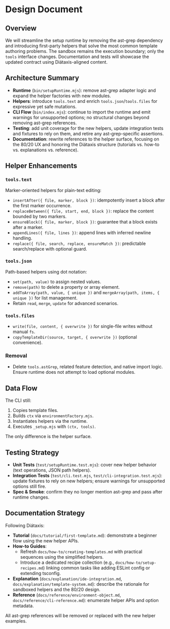 # Design Document

## Overview
We will streamline the setup runtime by removing the ast-grep dependency and introducing first-party helpers that solve the most common template authoring problems. The sandbox remains the execution boundary; only the `tools` interface changes. Documentation and tests will showcase the updated contract using Diátaxis-aligned content.

## Architecture Summary
- **Runtime** (`bin/setupRuntime.mjs`): remove ast-grep adapter logic and expand the helper factories with new modules.
- **Helpers**: introduce `tools.text` and enrich `tools.json`/`tools.files` for expressive yet safe mutations.
- **CLI Flow** (`bin/index.mjs`): continue to import the runtime and emit warnings for unsupported options; no structural changes beyond removing ast-grep references.
- **Testing**: add unit coverage for the new helpers, update integration tests and fixtures to rely on them, and retire any ast-grep-specific assertions.
- **Documentation**: rewrite references to the helper surface, focusing on the 80/20 UX and honoring the Diátaxis structure (tutorials vs. how-to vs. explanations vs. reference).

## Helper Enhancements
### `tools.text`
Marker-oriented helpers for plain-text editing:
- `insertAfter({ file, marker, block })`: idempotently insert a block after the first marker occurrence.
- `replaceBetween({ file, start, end, block })`: replace the content bounded by two markers.
- `ensureBlock({ file, marker, block })`: guarantee that a block exists after a marker.
- `appendLines({ file, lines })`: append lines with inferred newline handling.
- `replace({ file, search, replace, ensureMatch })`: predictable search/replace with optional guard.

### `tools.json`
Path-based helpers using dot notation:
- `set(path, value)` to assign nested values.
- `remove(path)` to delete a property or array element.
- `addToArray(path, value, { unique })` and `mergeArray(path, items, { unique })` for list management.
- Retain `read`, `merge`, `update` for advanced scenarios.

### `tools.files`
- `write(file, content, { overwrite })` for single-file writes without manual `fs`.
- `copyTemplateDir(source, target, { overwrite })` (optional convenience).

### Removal
- Delete `tools.astGrep`, related feature detection, and native import logic. Ensure runtime does not attempt to load optional modules.

## Data Flow
The CLI still:
1. Copies template files.
2. Builds `ctx` via `environmentFactory.mjs`.
3. Instantiates helpers via the runtime.
4. Executes `_setup.mjs` with `(ctx, tools)`.

The only difference is the helper surface.

## Testing Strategy
- **Unit Tests** (`test/setupRuntime.test.mjs`): cover new helper behavior (text operations, JSON path helpers).
- **Integration Tests** (`test/cli.test.mjs`, `test/cli-integration.test.mjs`): update fixtures to rely on new helpers; ensure warnings for unsupported options still fire.
- **Spec & Smoke**: confirm they no longer mention ast-grep and pass after runtime changes.

## Documentation Strategy
Following Diátaxis:
- **Tutorial** (`docs/tutorial/first-template.md`): demonstrate a beginner flow using the new helper APIs.
- **How-to Guides**:
  - Refresh `docs/how-to/creating-templates.md` with practical sequences using the simplified helpers.
  - Introduce a dedicated recipe collection (e.g., `docs/how-to/setup-recipes.md`) linking common tasks like adding ESLint config or extending tsconfig.
- **Explanation** (`docs/explanation/ide-integration.md`, `docs/explanation/template-system.md`): describe the rationale for sandboxed helpers and the 80/20 design.
- **Reference** (`docs/reference/environment-object.md`, `docs/reference/cli-reference.md`): enumerate helper APIs and option metadata.

All ast-grep references will be removed or replaced with the new helper examples.
